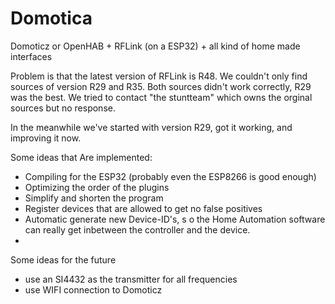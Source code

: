 # Domotica
Domoticz or OpenHAB + RFLink (on a ESP32) + all kind of home made interfaces

Problem is that the latest version of RFLink is R48. We couldn't only find sources of version R29 and R35. Both sources didn't work correctly, R29 was the best. We tried to contact "the stuntteam" which owns the orginal sources but no response.

In the meanwhile we've started with version R29, got it working, and improving it now.

Some ideas that Are implemented:
- Compiling for the ESP32 (probably even the ESP8266 is good enough)
- Optimizing the order of the plugins
- Simplify and shorten the program
- Register devices that are allowed to get no false positives
- Automatic generate new Device-ID's, s o the Home Automation software can really get inbetween the controller and the device.
-

Some ideas for the future
- use an SI4432 as the transmitter for all frequencies
- use WIFI connection to Domoticz

